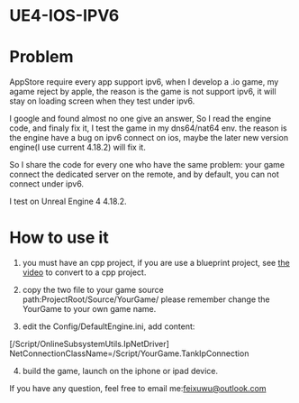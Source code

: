 # UE4-IOS-IPV6
# Problem
AppStore require every app support ipv6, when I develop a .io game, my agame reject by apple,
the reason is the game is not support ipv6, it will stay on loading screen when they test under ipv6.

I google and found almost no one give an answer, So I read the engine code, and finaly fix it, I test 
the game in my dns64/nat64 env. the reason is the engine have a bug on ipv6 connect on ios, maybe the 
later new version engine(I use current 4.18.2) will fix it.

So I share the code for every one who have the same problem:
your game connect the dedicated server on the remote, and by default, you can not connect under ipv6.

I test on Unreal Engine 4 4.18.2.


# How to use it

1. you must have an cpp project, if you are use a blueprint project, see [the video](https://youtu.be/DRtkq0ewTz4) to convert to a 
cpp project.

2. copy the two file to your game source path:ProjectRoot/Source/YourGame/
   please remember change the YourGame to your own game name.

3. edit the Config/DefaultEngine.ini, add content:

  [/Script/OnlineSubsystemUtils.IpNetDriver]
NetConnectionClassName=/Script/YourGame.TankIpConnection

4. build the game, launch on the iphone or ipad device.


If you have any question, feel free to email me:feixuwu@outlook.com
